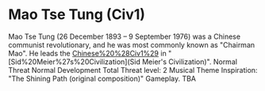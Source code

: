 # Mao Tse Tung (Civ1)

Mao Tse Tung (26 December 1893 – 9 September 1976) was a Chinese communist revolutionary, and he was most commonly known as "Chairman Mao". He leads the [Chinese%20%28Civ1%29](Chinese) in "[Sid%20Meier%27s%20Civilization](Sid Meier's Civilization)".
Normal Threat
Normal Development
Total Threat level: 2
Musical Theme Inspiration: "The Shining Path (original composition)"
Gameplay.
TBA